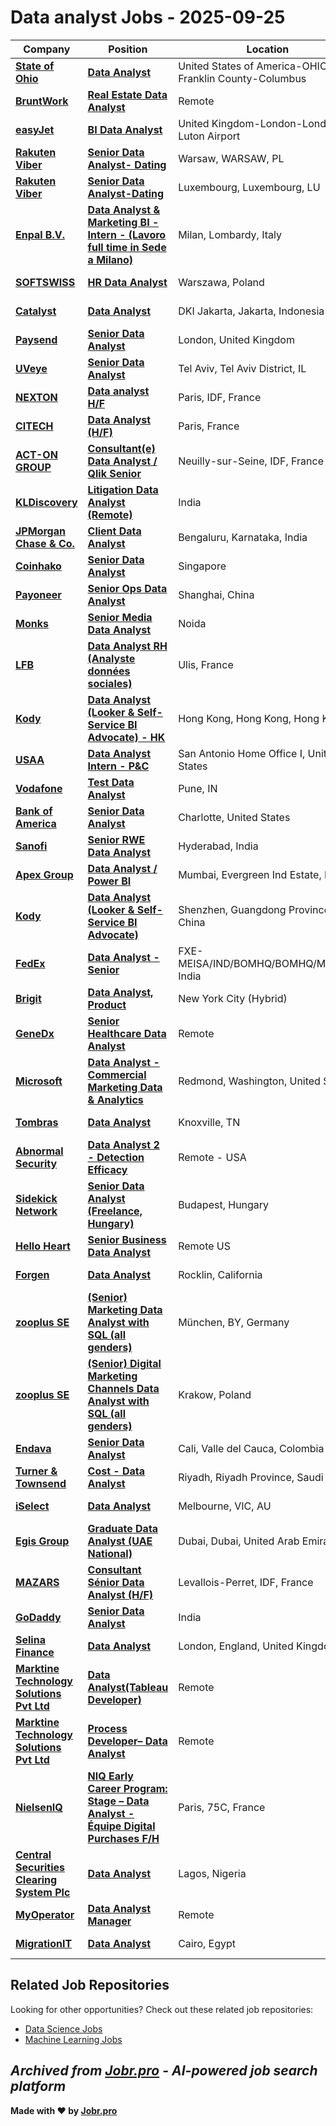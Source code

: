 # Data analyst Jobs - 2025-09-25

| Company | Position | Location | Type | Date |
| ------- | -------- | -------- | ---- | ------ |
| **[State of Ohio](https://ohio.gov/)** | **[Data Analyst](https://dasstateoh.taleo.net/careersection/oh_ext/jobdetail.ftl?job=250007CI)** | United States of America-OHIO-Franklin County-Columbus | On Site | Sep 25 |
| **[BruntWork](https://www.bruntworkcareers.co/)** | **[Real Estate Data Analyst](https://bruntwork.zohorecruit.com/jobs/Careers/655395000226182543)** | Remote | Remote | Sep 25 |
| **[easyJet](https://www.easyjet.com/)** | **[BI Data Analyst](https://easyjet.taleo.net/careersection/2/jobdetail.ftl?job=16330)** | United Kingdom-London-London Luton Airport | On Site | Sep 25 |
| **[Rakuten Viber](https://www.viber.com/)** | **[Senior Data Analyst- Dating](https://www.comeet.com/jobs/viber/04.002/senior-data-analyst--dating/F8.D56-74.503)** | Warsaw, WARSAW, PL | On Site | Sep 25 |
| **[Rakuten Viber](https://www.viber.com/)** | **[Senior Data Analyst-Dating](https://www.comeet.com/jobs/viber/04.002/senior-data-analyst-dating/CE.553-7C.302)** | Luxembourg, Luxembourg, LU | On Site | Sep 25 |
| **[Enpal B.V.](https://www.enpal.de)** | **[Data Analyst & Marketing BI - Intern - (Lavoro full time in Sede a Milano)](https://jobs.smartrecruiters.com/EnpalBV/744000083845665-data-analyst-marketing-bi-intern-lavoro-full-time-in-sede-a-milano-)** | Milan, Lombardy, Italy | On Site | Sep 25 |
| **[SOFTSWISS](https://www.softswiss.com/)** | **[HR Data Analyst](https://softswiss.teamtailor.com/jobs/6511240-hr-data-analyst)** | Warszawa, Poland | On Site | Sep 25 |
| **[Catalyst](https://www.ctlyst.id/)** | **[Data Analyst](https://ctlyst.freshteam.com/jobs/FBB1tT4mC-rf/data-analyst)** | DKI Jakarta, Jakarta, Indonesia | On Site | Sep 25 |
| **[Paysend](https://paysend.com/)** | **[Senior Data Analyst](https://paysend.teamtailor.com/jobs/6510934-senior-data-analyst)** | London, United Kingdom | On Site | Sep 25 |
| **[UVeye](https://www.uveye.com/)** | **[Senior Data Analyst](https://www.uveye.com/careers/co/tel-aviv/AA.D5B/senior-data-analyst/all)** | Tel Aviv, Tel Aviv District, IL | On Site | Sep 25 |
| **[NEXTON](https://www.nexton-consulting.com/)** | **[Data analyst H/F](https://jobs.smartrecruiters.com/NEXTON/744000083833428-data-analyst-h-f)** | Paris, IDF, France | On Site | Sep 25 |
| **[CITECH](https://www.citech.fr/)** | **[Data Analyst (H/F)](https://jobs.smartrecruiters.com/CITECH/744000083830690-data-analyst-h-f-)** | Paris, France | On Site | Sep 25 |
| **[ACT-ON GROUP](https://www.actongroup.com)** | **[Consultant(e) Data Analyst / Qlik Senior](https://jobs.smartrecruiters.com/ACT-ON/744000083825415-consultant-e-data-analyst-qlik-senior)** | Neuilly-sur-Seine, IDF, France | On Site | Sep 25 |
| **[KLDiscovery](https://www.kldiscovery.com/)** | **[Litigation Data Analyst (Remote)](https://ekug.fa.us6.oraclecloud.com/hcmUI/CandidateExperience/en/sites/jobsearch/job/1841)** | India | Remote | Sep 25 |
| **[JPMorgan Chase & Co.](https://www.jpmorganchase.com/)** | **[Client Data Analyst](https://jpmc.fa.oraclecloud.com/hcmUI/CandidateExperience/en/sites/jobsearch/job/210670226)** | Bengaluru, Karnataka, India | On Site | Sep 25 |
| **[Coinhako](https://www.coinhako.com/)** | **[Senior Data Analyst](https://jobs.ashbyhq.com/coinhako/f21824e0-4d0a-4957-b279-4ac6cc89faef)** | Singapore | On Site | Sep 25 |
| **[Payoneer](https://www.payoneer.com)** | **[Senior Ops Data Analyst](https://www.payoneer.com/careers/position/6725374/?gh_jid=6725374)** | Shanghai, China | On Site | Sep 25 |
| **[Monks](https://www.monks.com/)** | **[Senior Media Data Analyst](https://www.monks.com/careers/5541645004/job?gh_jid=5541645004)** | Noida | On Site | Sep 25 |
| **[LFB](https://www.groupe-lfb.com/)** | **[Data Analyst RH (Analyste données sociales)](https://lfb.wd3.myworkdayjobs.com/en-US/LFB_External_Careers/job/Les-Ulis-le-de-France/Data-Analyst-RH--Analyste-donnes-sociales-_R8503)** | Ulis, France | On Site | Sep 25 |
| **[Kody](https://kody.com)** | **[Data Analyst (Looker & Self-Service BI Advocate) - HK](https://apply.workable.com/j/07A298C8C6/apply)** | Hong Kong, Hong Kong, Hong Kong | On Site | Sep 25 |
| **[USAA](https://www.usaa.com/)** | **[Data Analyst Intern - P&C](https://usaa.wd1.myworkdayjobs.com/en-US/USAAJOBSWD/job/San-Antonio-Home-Office-I/Data-Analyst-Intern---P-C_R0112707)** | San Antonio Home Office I, United States | On Site | Sep 25 |
| **[Vodafone](https://www.vodafone.com)** | **[Test Data Analyst](https://opportunities.vodafone.com/job/Pune-Test-Data-Analyst/1251251001/)** | Pune, IN | On Site | Sep 25 |
| **[Bank of America](https://www.bankofamerica.com/)** | **[Senior Data Analyst](https://ghr.wd1.myworkdayjobs.com/en-US/US-EMPLSV/job/Charlotte/Senior-Data-Analyst_25039636)** | Charlotte, United States | On Site | Sep 25 |
| **[Sanofi](https://www.sanofi.com/)** | **[Senior RWE Data Analyst](https://sanofi.wd3.myworkdayjobs.com/en-US/SanofiCareers/job/Hyderabad/Senior-RWE-Data-Analyst_R2799179)** | Hyderabad, India | On Site | Sep 25 |
| **[Apex Group](https://www.apexgroup.com/)** | **[Data Analyst / Power BI](https://theapexgroup.wd3.myworkdayjobs.com/en-US/apexgroupcareers/job/Mumbai/Data-Analyst---Power-BI_JR-0014339)** | Mumbai, Evergreen Ind Estate, India | On Site | Sep 25 |
| **[Kody](https://kody.com)** | **[Data Analyst (Looker & Self-Service BI Advocate)](https://apply.workable.com/j/D04A91340A/apply)** | Shenzhen, Guangdong Province, China | On Site | Sep 25 |
| **[FedEx](https://www.fedex.com/)** | **[Data Analyst - Senior](https://fedex.wd1.myworkdayjobs.com/en-US/FXE-MEISA-External/job/FXE-MEISAINDBOMHQBOMHQMumbai/Data-Analyst---Senior_RC735415)** | FXE-MEISA/IND/BOMHQ/BOMHQ/Mumbai, India | On Site | Sep 25 |
| **[Brigit](https://www.hellobrigit.com/)** | **[Data Analyst, Product](https://jobs.ashbyhq.com/brigit/f6bb8dc9-ffbb-4c38-8e19-2332bea468d9)** | New York City (Hybrid) | On Site | Sep 24 |
| **[GeneDx](https://genedx.com/)** | **[Senior Healthcare Data Analyst](https://genedx.com/careers/openings?gh_jid=4590777005)** | Remote | Remote | Sep 24 |
| **[Microsoft](https://www.microsoft.com/)** | **[Data Analyst - Commercial Marketing Data & Analytics](https://jobs.careers.microsoft.com/global/en/job/1881921/)** | Redmond, Washington, United States | On Site | Sep 24 |
| **[Tombras](https://tombras.com/)** | **[Data Analyst](https://jobs.lever.co/tombras/ae68d6d3-64df-43b7-8fb6-ded3621e5c08)** | Knoxville, TN | On Site | Sep 24 |
| **[Abnormal Security](https://abnormalsecurity.com/)** | **[Data Analyst 2 - Detection Efficacy](https://abnormal.ai/careers/jobs/6942549003?gh_jid=6942549003)** | Remote - USA | Remote | Sep 24 |
| **[Sidekick Network](https://www.sidekick-network.com)** | **[Senior Data Analyst (Freelance, Hungary)](https://join.com/companies/sidekick-network/14917597-senior-data-analyst-freelance-hungary)** | Budapest, Hungary | On Site | Sep 24 |
| **[Hello Heart](https://www.helloheart.com/)** | **[Senior Business Data Analyst](https://www.helloheart.com/about/careers?gh_jid=8175653002)** | Remote US | Remote | Sep 24 |
| **[Forgen](https://forgen.com/)** | **[Data Analyst](https://job-boards.greenhouse.io/forgen/jobs/4918033007)** | Rocklin, California | On Site | Sep 24 |
| **[zooplus SE](https://careers.zooplus.com)** | **[(Senior) Marketing Data Analyst with SQL (all genders)](https://jobs.smartrecruiters.com/ZooplusSE/744000083723595--senior-marketing-data-analyst-with-sql-all-genders-)** | München, BY, Germany | On Site | Sep 24 |
| **[zooplus SE](https://careers.zooplus.com)** | **[(Senior) Digital Marketing Channels Data Analyst with SQL (all genders)](https://jobs.smartrecruiters.com/ZooplusSE/744000083722498--senior-digital-marketing-channels-data-analyst-with-sql-all-genders-)** | Krakow, Poland | On Site | Sep 24 |
| **[Endava](https://www.endava.com)** | **[Senior Data Analyst](https://jobs.smartrecruiters.com/Endava/744000083723045-senior-data-analyst)** | Cali, Valle del Cauca, Colombia | On Site | Sep 24 |
| **[Turner & Townsend](https://www.turnerandtownsend.com)** | **[Cost - Data Analyst](https://jobs.smartrecruiters.com/TurnerTownsend/744000083720165-cost-data-analyst)** | Riyadh, Riyadh Province, Saudi Arabia | On Site | Sep 24 |
| **[iSelect](https://www.iselect.com.au/)** | **[Data Analyst](https://www.livehire.com/careers/iselect/job/QFEPP/KB7XRZTBG6/data-analyst)** | Melbourne, VIC, AU | On Site | Sep 24 |
| **[Egis Group](https://www.egis-group.com)** | **[Graduate Data Analyst (UAE National)](https://jobs.smartrecruiters.com/EgisGroup/744000083704470-graduate-data-analyst-uae-national-)** | Dubai, Dubai, United Arab Emirates | On Site | Sep 24 |
| **[MAZARS](https://www.forvismazars.com/)** | **[Consultant Sénior Data Analyst (H/F)](https://jobs.smartrecruiters.com/MAZARS/744000083702285-consultant-senior-data-analyst-h-f-)** | Levallois-Perret, IDF, France | On Site | Sep 24 |
| **[GoDaddy](https://godaddy.com)** | **[Senior Data Analyst](https://careers.godaddy/jobs?gh_jid=6646404003)** | India | Remote | Sep 24 |
| **[Selina Finance](https://www.selinafinance.co.uk/)** | **[Data Analyst](https://selinafinance.recruitee.com/o/data-analyst-1)** | London, England, United Kingdom | On Site | Sep 24 |
| **[Marktine Technology Solutions Pvt Ltd](https://marktine.com/)** | **[Data Analyst(Tableau Developer)](https://marktine.zohorecruit.com/jobs/Careers/634479000000586127)** | Remote | Remote | Sep 24 |
| **[Marktine Technology Solutions Pvt Ltd](https://marktine.com/)** | **[Process Developer– Data Analyst](https://marktine.zohorecruit.com/jobs/Careers/634479000003789693)** | Remote | Remote | Sep 24 |
| **[NielsenIQ](https://nielseniq.com)** | **[NIQ Early Career Program: Stage – Data Analyst - Équipe Digital Purchases F/H](https://jobs.smartrecruiters.com/NielsenIQ/744000083696275-niq-early-career-program-stage-data-analyst-equipe-digital-purchases-f-h)** | Paris, 75C, France | On Site | Sep 24 |
| **[Central Securities Clearing System Plc](https://www.cscs.ng/)** | **[Data Analyst](https://cscs.zohorecruit.com/jobs/Careers/766915000000641019)** | Lagos, Nigeria | On Site | Sep 24 |
| **[MyOperator](https://myoperator.com/)** | **[Data Analyst Manager](https://myoperator-careers.zohorecruit.com/jobs/Careers/326654000049444442)** | Remote | Remote | Sep 24 |
| **[MigrationIT](https://www.migrationit.com/)** | **[Data Analyst](https://migrationit.zohorecruit.com/jobs/Careers/586058000013931323)** | Cairo, Egypt | On Site | Sep 24 |

## Related Job Repositories

Looking for other opportunities? Check out these related job repositories:

- [Data Science Jobs](https://github.com/jobs-jobr-pro/Data-Science-Jobs)
- [Machine Learning Jobs](https://github.com/jobs-jobr-pro/Machine-Learning-Jobs)



*Archived from [Jobr.pro](https://jobr.pro?utm_source=github&utm_medium=repo&utm_campaign=github-data-analyst-jobs) - AI-powered job search platform*
---

**Made with ❤️ by [Jobr.pro](https://jobr.pro?utm_source=github&utm_medium=repo&utm_campaign=github-data-analyst-jobs)**